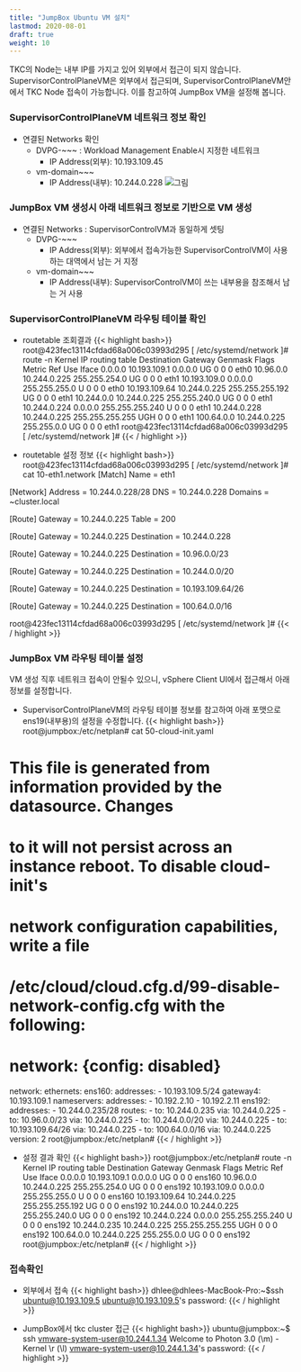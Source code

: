 ```yaml
---
title: "JumpBox Ubuntu VM 설치"
lastmod: 2020-08-01
draft: true
weight: 10
---
```


TKC의 Node는 내부 IP를 가지고 있어 외부에서 접근이 되지 않습니다.
SupervisorControlPlaneVM은 외부에서 접근되며, SupervisorControlPlaneVM안에서 TKC Node 접속이 가능합니다.
이를 참고하여 JumpBox VM을 설정해 봅니다.

### SupervisorControlPlaneVM 네트워크 정보 확인
  - 연결된 Networks 확인
    * DVPG-~~~ : Workload Management Enable시 지정한 네트워크
      - IP Address(외부): 10.193.109.45
    * vm-domain~~~
      - IP Address(내부): 10.244.0.228
    ![ 그림 ](../images/supervisor-vm-networks.png)

### JumpBox VM 생성시 아래 네트워크 정보로 기반으로 VM 생성
  - 연결된 Networks : SupervisorControlVM과 동일하게 셋팅
    * DVPG-~~~
      - IP Address(외부): 외부에서 접속가능한 SupervisorControlVM이 사용하는 대역에서 남는 거 지정
    * vm-domain~~~
      - IP Address(내부): SupervisorControlVM이 쓰는 내부용을 참조해서 남는 거 사용

### SupervisorControlPlaneVM 라우팅 테이블 확인
  - routetable 조회결과
{{< highlight bash>}}
root@423fec13114cfdad68a006c03993d295 [ /etc/systemd/network ]# route -n
Kernel IP routing table
Destination     Gateway         Genmask         Flags Metric Ref    Use Iface
0.0.0.0         10.193.109.1    0.0.0.0         UG    0      0        0 eth0
10.96.0.0       10.244.0.225    255.255.254.0   UG    0      0        0 eth1
10.193.109.0    0.0.0.0         255.255.255.0   U     0      0        0 eth0
10.193.109.64   10.244.0.225    255.255.255.192 UG    0      0        0 eth1
10.244.0.0      10.244.0.225    255.255.240.0   UG    0      0        0 eth1
10.244.0.224    0.0.0.0         255.255.255.240 U     0      0        0 eth1
10.244.0.228    10.244.0.225    255.255.255.255 UGH   0      0        0 eth1
100.64.0.0      10.244.0.225    255.255.0.0     UG    0      0        0 eth1
root@423fec13114cfdad68a006c03993d295 [ /etc/systemd/network ]#
{{< / highlight >}}

  - routetable 설정 정보
{{< highlight bash>}}
root@423fec13114cfdad68a006c03993d295 [ /etc/systemd/network ]# cat 10-eth1.network 
[Match]
Name = eth1

[Network]
Address = 10.244.0.228/28
DNS = 10.244.0.228
Domains = ~cluster.local

[Route]
Gateway = 10.244.0.225
Table = 200

[Route]
Gateway = 10.244.0.225
Destination = 10.244.0.228

[Route]
Gateway = 10.244.0.225
Destination = 10.96.0.0/23

[Route]
Gateway = 10.244.0.225
Destination = 10.244.0.0/20

[Route]
Gateway = 10.244.0.225
Destination = 10.193.109.64/26

[Route]
Gateway = 10.244.0.225
Destination = 100.64.0.0/16

root@423fec13114cfdad68a006c03993d295 [ /etc/systemd/network ]#
{{< / highlight >}}

### JumpBox VM 라우팅 테이블 설정
VM 생성 직후 네트워크 접속이 안될수 있으니, vSphere Client UI에서 접근해서 아래 정보를 설정합니다.

  - SupervisorControlPlaneVM의 라우팅 테이블 정보를 참고하여 아래 포맷으로 ens19(내부용)의 설정을 수정합니다.
{{< highlight bash>}}
root@jumpbox:/etc/netplan# cat 50-cloud-init.yaml
# This file is generated from information provided by the datasource.  Changes
# to it will not persist across an instance reboot.  To disable cloud-init's
# network configuration capabilities, write a file
# /etc/cloud/cloud.cfg.d/99-disable-network-config.cfg with the following:
# network: {config: disabled}
network:
    ethernets:
        ens160:
            addresses:
            - 10.193.109.5/24
            gateway4: 10.193.109.1
            nameservers:
                addresses:
                - 10.192.2.10
                - 10.192.2.11
        ens192:
            addresses:
            - 10.244.0.235/28
            routes:
            - to: 10.244.0.235
            via: 10.244.0.225
            - to: 10.96.0.0/23
            via: 10.244.0.225
            - to: 10.244.0.0/20
            via: 10.244.0.225
            - to: 10.193.109.64/26
            via: 10.244.0.225
            - to: 100.64.0.0/16
            via: 10.244.0.225
    version: 2
root@jumpbox:/etc/netplan#
{{< / highlight >}}

  - 설정 결과 확인
{{< highlight bash>}}
root@jumpbox:/etc/netplan# route -n
Kernel IP routing table
Destination     Gateway         Genmask         Flags Metric Ref    Use Iface
0.0.0.0         10.193.109.1    0.0.0.0         UG    0      0        0 ens160
10.96.0.0       10.244.0.225    255.255.254.0   UG    0      0        0 ens192
10.193.109.0    0.0.0.0         255.255.255.0   U     0      0        0 ens160
10.193.109.64   10.244.0.225    255.255.255.192 UG    0      0        0 ens192
10.244.0.0      10.244.0.225    255.255.240.0   UG    0      0        0 ens192
10.244.0.224    0.0.0.0         255.255.255.240 U     0      0        0 ens192
10.244.0.235    10.244.0.225    255.255.255.255 UGH   0      0        0 ens192
100.64.0.0      10.244.0.225    255.255.0.0     UG    0      0        0 ens192
root@jumpbox:/etc/netplan#
{{< / highlight >}}

### 접속확인
  - 외부에서 접속
{{< highlight bash>}}
dhlee@dhlees-MacBook-Pro:~$ssh ubuntu@10.193.109.5
ubuntu@10.193.109.5's password:
{{< / highlight >}}

  - JumpBox에서 tkc cluster 접근
{{< highlight bash>}}
ubuntu@jumpbox:~$ ssh vmware-system-user@10.244.1.34
Welcome to Photon 3.0 (\m) - Kernel \r (\l)
vmware-system-user@10.244.1.34's password: 
{{< / highlight >}}